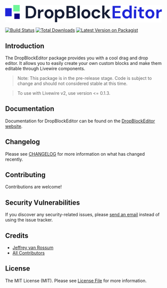 <p><img src="./art/logo.svg" alt="Logo DropBlockEditor"></p>

[![Build Status](https://github.com/jeffreyvr/dropblockeditor/workflows/run-tests/badge.svg?label=tests)](https://github.com/jeffreyvr/dropblockeditor/actions?query=workflow%3Arun-tests+branch%3Amain)
[![Total Downloads](https://img.shields.io/packagist/dt/jeffreyvr/dropblockeditor.svg)](https://packagist.org/packages/jeffreyvr/dropblockeditor)
[![Latest Version on Packagist](https://img.shields.io/packagist/v/jeffreyvr/dropblockeditor.svg)](https://packagist.org/packages/jeffreyvanrossum/dropblockeditor)

## Introduction

The DropBlockEditor package provides you with a cool drag and drop editor. It allows you to easily create your own custom blocks and make them editable through Livewire components.

> Note: This package is in the pre-release stage. Code is subject to change and should not considered stable at this time.

> To use with Livewire v2, use version <= 0.1.3.

## Documentation

Documentation for DropBlockEditor can be found on the [DropBlockEditor website](https://dropblockeditor.com).

## Changelog

Please see [CHANGELOG](CHANGELOG.md) for more information on what has changed recently.

## Contributing

Contributions are welcome!

## Security Vulnerabilities

If you discover any security-related issues, please [send an email](https://vanrossum.dev/en/contact) instead of using the issue tracker.

## Credits

- [Jeffrey van Rossum](https://github.com/jeffreyvr)
- [All Contributors](../../contributors)

## License

The MIT License (MIT). Please see [License File](LICENSE.md) for more information.

